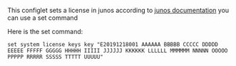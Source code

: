 This configlet sets a license in junos
according to [junos documentation](https://www.juniper.net/documentation/us/en/software/license/licensing-agile/topics/topic-map/configure-license.html) you can use a set command

Here is the set command:

```
set system license keys key "E20191218001 AAAAAA BBBBB CCCCC DDDDD EEEEE FFFFF GGGGG HHHHH IIIII JJJJJJ KKKKKK LLLLLL MMMMMM NNNNN OOOOO PPPPP RRRRR SSSSS TTTTT UUUUU"
